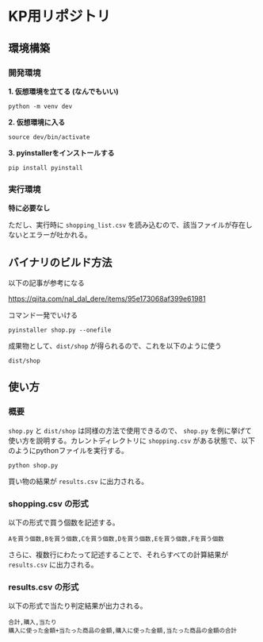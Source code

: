 # KP用リポジトリ
## 環境構築

### 開発環境

__1. 仮想環境を立てる (なんでもいい)__

```shell
python -m venv dev
```

__2. 仮想環境に入る__

```shell
source dev/bin/activate
```

__3. pyinstallerをインストールする__

```shell
pip install pyinstall
```

### 実行環境

__特に必要なし__

ただし、実行時に `shopping_list.csv` を読み込むので、該当ファイルが存在しないとエラーが吐かれる。

## バイナリのビルド方法

以下の記事が参考になる

https://qiita.com/nal_dal_dere/items/95e173068af399e61981


コマンド一発でいける

```shell
pyinstaller shop.py --onefile
```

成果物として、`dist/shop` が得られるので、これを以下のように使う

```shell
dist/shop
```

## 使い方

### 概要
`shop.py` と `dist/shop` は同様の方法で使用できるので、 `shop.py` を例に挙げて使い方を説明する。カレントディレクトリに `shopping.csv` がある状態で、以下のようにpythonファイルを実行する。

```shell
python shop.py
```

買い物の結果が `results.csv` に出力される。

### shopping.csv の形式

以下の形式で買う個数を記述する。

```csv
Aを買う個数,Bを買う個数,Cを買う個数,Dを買う個数,Eを買う個数,Fを買う個数
```

さらに、複数行にわたって記述することで、それらすべての計算結果が `results.csv` に出力される。

### results.csv の形式

以下の形式で当たり判定結果が出力される。

```csv
合計,購入,当たり
購入に使った金額+当たった商品の金額,購入に使った金額,当たった商品の金額の合計
```